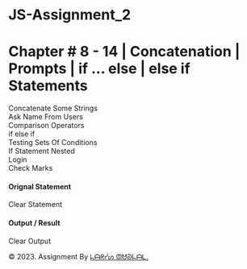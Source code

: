 # JS-Assignment_2
  <body>
    <main> 
      <div class="container"> 
        <div class="row">
          <div class="offset-1 col-10 offset-1 text-center my-5">
            <h1>
              Chapter # 8 - 14 | Concatenation | Prompts | if ... else
              | else if Statements
            </h1>
            <div class="border-bottom mt-4 border-secondary"></div>
          </div>
        </div>
        <div class="row">
          <div class="offset-1 col-10 offset-1">
            <div class="box1 px-2 py-4 text-center my-4">
              <div class="btn btn-danger m-1" id="concatsomestring">Concatenate Some Strings</div>
              <div class="btn btn-danger m-1" id="asknameuser">Ask Name From Users</div>
              <div class="btn btn-danger m-1" id="compareoperator">Comparison Operators</div>
              <div class="btn btn-danger m-1" id="ifelseif">if else if</div>
              <div class="btn btn-danger m-1" id="testsetcondition">Testing Sets Of Conditions</div>
              <div class="btn btn-danger m-1" id="ifstatementnest">If Statement Nested</div>
              <div class="btn btn-danger m-1" id="login">Login</div>
              <div class="btn btn-danger m-1" id="checkmark">Check Marks</div>
            </div>
          </div>
        </div>
          <h4 class="text-center mt-4">Orignal Statement</h4>
          <div class="offset-1 col-10 offset-1 my-4">
            <div class="box2 px-2 py-4">
              <div class="text-center" id="statement"></div>
            </div>
          </div>
          <div class="text-center">
            <div class="btn btn-outline-dark mt-4" id="clearstatement">Clear Statement</div>
          </div>
          <h4 class="text-center my-4">Output / Result</h4>
          <div class="offset-1 col-10 offset-1 my-4">
            <div class="box3 px-2 py-4">
              <div class="text-center" id="output"></div>
            </div>
          </div>
          <div class="text-center">
            <div class="btn btn-outline-dark my-4" id="clearoutput">Clear Output</div>
          </div>
      </div>
    </main>
    <footer id="footer" class="py-2">
      <p class="text-center text-white">
        &copy; 2023. Assignment By
        <a
          href="https://www.facebook.com/profile.php?id=100061029926998"
          target="_blank"
          class="text-decoration-none fw-bold text-white"
          >ᖺᗩᖇᓮᔕ ᙢᕰᘐᖺᗩᒪ.</a
        >
      </p>
    </footer>
    <link
      rel="stylesheet"
      href="https://cdn.jsdelivr.net/npm/bootstrap@5.3.0-alpha1/dist/js/bootstrap.min.js"
    />
  </body>
</html>
